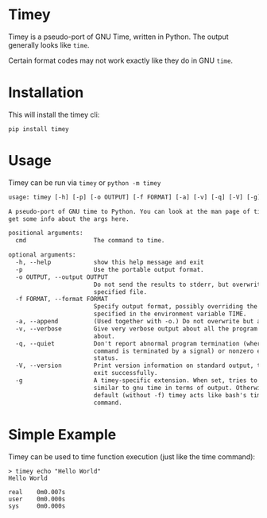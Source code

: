 # Timey

Timey is a pseudo-port of GNU Time, written in Python. The output generally looks like `time`.

Certain format codes may not work exactly like they do in GNU `time`.

# Installation

This will install the timey cli:

```
pip install timey
```

# Usage

Timey can be run via `timey` or `python -m timey`

<!-- MARKDOWN-AUTO-DOCS:START (CODE:src=./help_output.txt) -->
<!-- The below code snippet is automatically added from ./help_output.txt -->
```txt
usage: timey [-h] [-p] [-o OUTPUT] [-f FORMAT] [-a] [-v] [-q] [-V] [-g] ...

A pseudo-port of GNU time to Python. You can look at the man page of time to
get some info about the args here.

positional arguments:
  cmd                   The command to time.

optional arguments:
  -h, --help            show this help message and exit
  -p                    Use the portable output format.
  -o OUTPUT, --output OUTPUT
                        Do not send the results to stderr, but overwrite the
                        specified file.
  -f FORMAT, --format FORMAT
                        Specify output format, possibly overriding the format
                        specified in the environment variable TIME.
  -a, --append          (Used together with -o.) Do not overwrite but append.
  -v, --verbose         Give very verbose output about all the program knows
                        about.
  -q, --quiet           Don't report abnormal program termination (where
                        command is terminated by a signal) or nonzero exit
                        status.
  -V, --version         Print version information on standard output, then
                        exit successfully.
  -g                    A timey-specific extension. When set, tries to act
                        similar to gnu time in terms of output. Otherwise by
                        default (without -f) timey acts like bash's time
                        command.
```
<!-- MARKDOWN-AUTO-DOCS:END -->

# Simple Example

Timey can be used to time function execution (just like the time command):

```
> timey echo "Hello World"
Hello World

real    0m0.007s
user    0m0.000s
sys     0m0.000s
```
